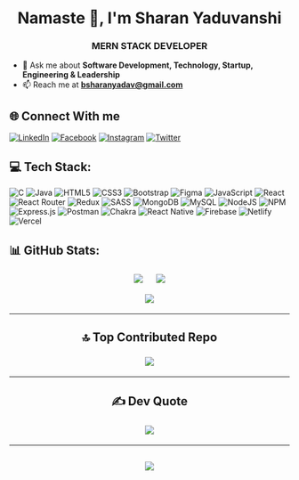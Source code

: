 <h1 align="center">Namaste 🙏, I'm Sharan Yaduvanshi</h1>
<h3 align="center">MERN STACK DEVELOPER</h3>

- 💬 Ask me about **Software Development, Technology, Startup, Engineering & Leadership**
- 📫 Reach me at **bsharanyadav@gmail.com**


## 🌐 Connect With me
[![LinkedIn](https://img.shields.io/badge/LinkedIn-0077B5?style=for-the-badge&logo=linkedin&logoColor=white)](https://linkedin.com/in/ybsharan) [![Facebook](https://img.shields.io/badge/Facebook-1877F2?style=for-the-badge&logo=facebook&logoColor=white)](https://www.facebook.com/ybsharan)  [![Instagram](https://img.shields.io/badge/Instagram-E4405F?style=for-the-badge&logo=instagram&logoColor=white)](https://instagram.com/ysharan79) [![Twitter](https://img.shields.io/badge/Twitter-1DA1F2?style=for-the-badge&logo=twitter&logoColor=white)](https://twitter.com/ysharan79) 


## 💻 Tech Stack:
![C](https://img.shields.io/badge/c-%2300599C.svg?style=plastic&logo=c&logoColor=white)   ![Java](https://img.shields.io/badge/java-%23ED8B00.svg?style=plastic&logo=java&logoColor=white)  ![HTML5](https://img.shields.io/badge/html5-%23E34F26.svg?style=plastic&logo=html5&logoColor=white)  ![CSS3](https://img.shields.io/badge/css3-%231572B6.svg?style=plastic&logo=css3&logoColor=white)  ![Bootstrap](https://img.shields.io/badge/bootstrap-%23563D7C.svg?style=plastic&logo=bootstrap&logoColor=white) ![Figma](https://img.shields.io/badge/figma-%23F24E1E.svg?style=plastic&logo=figma&logoColor=white)    ![JavaScript](https://img.shields.io/badge/javascript-%23323330.svg?style=plastic&logo=javascript&logoColor=%23F7DF1E)  ![React](https://img.shields.io/badge/react-%2320232a.svg?style=plastic&logo=react&logoColor=%2361DAFB)  ![React Router](https://img.shields.io/badge/React_Router-CA4245?style=plastic&logo=react-router&logoColor=white)  ![Redux](https://img.shields.io/badge/redux-%23593d88.svg?style=plastic&logo=redux&logoColor=white)  ![SASS](https://img.shields.io/badge/SASS-hotpink.svg?style=plastic&logo=SASS&logoColor=white)  ![MongoDB](https://img.shields.io/badge/MongoDB-%234ea94b.svg?style=plastic&logo=mongodb&logoColor=white)  ![MySQL](https://img.shields.io/badge/mysql-%2300f.svg?style=plastic&logo=mysql&logoColor=white)  ![NodeJS](https://img.shields.io/badge/node.js-6DA55F?style=plastic&logo=node.js&logoColor=white)  ![NPM](https://img.shields.io/badge/NPM-%23000000.svg?style=plastic&logo=npm&logoColor=white)  ![Express.js](https://img.shields.io/badge/express.js-%23404d59.svg?style=plastic&logo=express&logoColor=%2361DAFB) ![Postman](https://img.shields.io/badge/Postman-FF6C37?style=plastic&logo=postman&logoColor=white) ![Chakra](https://img.shields.io/badge/chakra-%234ED1C5.svg?style=plastic&logo=chakraui&logoColor=white)  ![React Native](https://img.shields.io/badge/react_native-%2320232a.svg?style=plastic&logo=react&logoColor=%2361DAFB)   ![Firebase](https://img.shields.io/badge/firebase-%23039BE5.svg?style=plastic&logo=firebase)  ![Netlify](https://img.shields.io/badge/netlify-%23000000.svg?style=plastic&logo=netlify&logoColor=#00C7B7) ![Vercel](https://img.shields.io/badge/vercel-%23000000.svg?style=plastic&logo=vercel&logoColor=white)  


## 📊 GitHub Stats:
### <h4 align="center">![](https://github-readme-stats.vercel.app/api?username=ybsharan&theme=onedark&hide_border=false&include_all_commits=true&count_private=false) &nbsp; &nbsp; &nbsp; ![](https://github-readme-stats.vercel.app/api/top-langs/?username=ybsharan&theme=onedark&hide_border=false&include_all_commits=true&count_private=false&layout=compact) <br/> <br/> ![](https://github-readme-streak-stats.herokuapp.com/?user=ybsharan&theme=onedark&hide_border=false)</h4>

---
### <h2 align="center">🔝 Top Contributed Repo</h2>
### <h4 align="center">![](https://github-contributor-stats.vercel.app/api?username=ybsharan&limit=5&theme=tokyonight&combine_all_yearly_contributions=true)</h4>
---
### <h2 align="center">✍️ Dev Quote</h2>
### <h4 align="center">![](https://quotes-github-readme.vercel.app/api?type=horizontal&theme=radical)</h4>

---
### <h2 align="center">![](https://visitcount.itsvg.in/api?id=ybsharan&icon=0&color=0)</h2>
